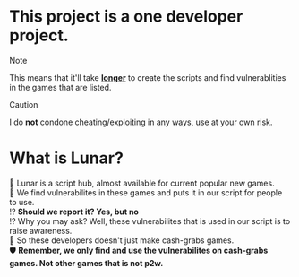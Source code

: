 # This project is a one developer project.
> [!NOTE]
> This means that it'll take <ins>**longer**</ins> to create the scripts and find vulnerablities in the games that are listed.

> [!CAUTION]
> I do **not** condone cheating/exploiting in any ways, use at your own risk.
# What is Lunar?
🌙 Lunar is a script hub, almost available for current popular new games.\
🧱 We find vulnerabilites in these games and puts it in our script for people to use.\
⁉️ **Should we report it? Yes, but no**\
⁉️ Why you may ask? Well, these vulnerabilites that is used in our script is to raise awareness.\
💸 So these developers doesn't just make cash-grabs games.\
🛡️ **Remember, we only find and use the vulnerabilites on cash-grabs games. Not other games that is not p2w.**

